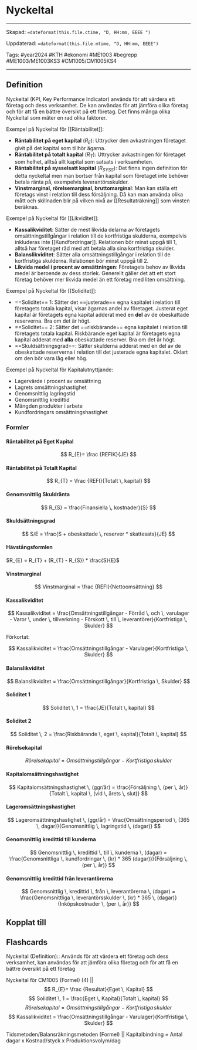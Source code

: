 # Nyckeltal

---

Skapad: `=dateformat(this.file.ctime, "D, HH:mm, EEEE ")`

Uppdaterad: `=dateformat(this.file.mtime, "D, HH:mm, EEEE")`

Tags: #year2024 #KTH #ekonomi #ME1003 #begrepp #ME1003/ME1003KS3 #CM1005/CM1005KS4

---

## Definition

Nyckeltal (KPI, Key Performance Indicator) används för att värdera ett företag och dess verksamhet. De kan användas för att jämföra olika företag och för att få en bättre översikt på ett företag. Det finns många olika Nyckeltal som mäter en rad olika faktorer.

Exempel på Nyckeltal för [[Räntabilitet]]:

- **Räntabilitet på eget kapital** ($R_{E}$): Uttrycker den avkastningen företaget givit på det kapital som tillhör ägarna.
- **Räntabilitet på totalt kapital** ($R_{T}$): Uttrycker avkastningen för företaget som helhet, alltså allt kapital som satsats i verksamheten.
- **Räntabilitet på sysselsatt kapital** ($R_{SYSS}$): Det finns ingen definition för detta nyckeltal men man bortser från kapital som företaget inte behöver betala ränta på, exempelvis leverantörsskulder.
- **Vinstmarginal, rörelsemarginal, bruttomarginal**: Man kan ställa ett företags vinst i relation till dess försäljning. Då kan man använda olika mått och skillnaden blir på vilken nivå av [[Resultaträkning]] som vinsten beräknas.

Exempel på Nyckeltal för [[Likviditet]]:

- **Kassalikviditet**: Sätter de mest likvida delarna av företagets omsättningstillgångar i relation till de kortfristiga skulderna, exempelvis inkluderas inte [[Kundfordringar]]. Relationen bör minst uppgå till 1, alltså har företaget råd med att betala alla sina kortfristiga skulder.
- **Balanslikviditet**: Sätter alla omsättningstillgångar i relation till de kortfristiga skulderna. Relationen bör minst uppgå till 2.
- **Likvida medel i procent av omsättningen**: Företagets behov av likvida medel är beroende av dess storlek. Generellt gäller det att ett stort företag behöver mer likvida medel än ett företag med liten omsättning.

Exempel på Nyckeltal för [[Soliditet]]:

- ==Soliditet== 1: Sätter det ==justerade== egna kapitalet i relation till företagets totala kapital, visar ägarnas andel av företaget. Justerat eget kapital är företagets egna kapital adderat med en **del** av de obeskattade reserverna. Bra om det är högt.
- ==Soliditet== 2: Sätter det ==riskbärande== egna kapitalet i relation till företagets totala kapital. Riskbärande eget kapital är företagets egna kapital adderat med **alla** obeskattade reserver. Bra om det är högt.
- ==Skuldsättningsgrad==: Sätter skulderna adderat med en del av de obeskattade reserverna i relation till det justerade egna kapitalet. Oklart om den bör vara låg eller hög.

Exempel på Nyckeltal för Kapitalutnyttjande:

- Lagervärde i procent av omsättning
- Lagrets omsättningshastighet
- Genomsnittlig lagringstid
- Genomsnittlig kredittid
- Mängden produkter i arbete
- Kundfordringars omsättningshastighet

### Formler

#### Räntabilitet på Eget Kapital

$$
R_{E}= \frac {REFIK}{JE}
$$

#### Räntabilitet på Totalt Kapital

$$
R_{T} = \frac {REFI}{Totalt \, kapital}
$$

#### Genomsnittlig Skuldränta

$$
R_{S} = \frac{Finansiella \, kostnader}{S}
$$

#### Skuldsättningsgrad

$$
S/E = \frac{S + obeskattade \, reserver * skattesats}{JE}
$$

#### Hävstångsformlen

$R_{E} = R_{T} + (R_{T} - R_{S}) * \frac{S}{E}$

#### Vinstmarginal

$$
Vinstmarginal = \frac {REFI}{Nettoomsättning}
$$

#### Kassalikviditet

$$
Kassalikviditet = \frac{Omsättningstillgångar - Förråd \, och \, varulager - Varor \, under \, tillverkning - Förskott \, till \, leverantörer}{Kortfristiga \, Skulder}
$$

Förkortat:

$$
Kassalikviditet = \frac{Omsättningstillgångar - Varulager}{Kortfristiga \, Skulder}
$$

#### Balanslikviditet

$$
Balanslikviditet = \frac{Omsättningstillgångar}{Kortfristiga \, Skulder}
$$

#### Soliditet 1

$$
Soliditet \, 1 = \frac{JE}{Totalt \, kapital}
$$

#### Soliditet 2

$$
Soliditet \, 2 = \frac{Riskbärande \, eget \, kapital}{Totalt \, kapital}
$$

#### Rörelsekapital

$$
Rörelsekapital = Omsättningstillgångar - Kortfristiga \, skulder
$$

#### Kapitalomsättningshastighet

$$
Kapitalomsättningshastighet \, (ggr/år) = \frac{Försäljning \, (per \, år)}{Totalt \, kapital \, (vid \, årets \, slut)}
$$

#### Lageromsättningshastighet

$$
Lageromsättningshastighet \, (ggr/år) = \frac{Omsättningsperiod \, (365 \, dagar)}{Genomsnittlig \, lagringstid \, (dagar)}
$$

#### Genomsnittlig kredittid till kunderna

$$
Genomsnittlig \, kredittid \, till \, kunderna \, (dagar) = \frac{Genomsnittliga \, kundfordringar \, (kr) * 365 (dagar))}{Försäljning \, (per \, år)}
$$

#### Genomsnittlig kredittid från leverantörerna

$$
Genomsnittlig \, kredittid \, från \, leverantörerna \, (dagar) = \frac{Genomsnittliga \, leverantörsskulder \, (kr) * 365 \, (dagar)}{Inköpskostnader \, (per \, år)}
$$

## Kopplat till

## Flashcards

Nyckeltal (Definition):: Används för att värdera ett företag och dess verksamhet, kan användas för att jämföra olika företag och för att få en bättre översikt på ett företag
<!--SR:!2024-03-16,9,270!2024-03-19,13,288-->

Nyckeltal för CM1005 (Formel) (4)
||
$$
R_{E}= \frac {Resultat}{Eget \, Kapital}
$$
$$
Soliditet \, 1 = \frac{Eget \, Kapital}{Totalt \, kapital}
$$
$$
Rörelsekapital = Omsättningstillgångar - Kortfristiga \, skulder
$$
$$
Kassalikviditet = \frac{Omsättningstillgångar - Varulager}{Kortfristiga \, Skulder}
$$
<!--SR:!2024-03-10,2,230-->

Tidsmetoden/Balansräkningsmetoden (Formel)
||
Kapitalbindning = Antal dagar x Kostnad/styck x Produktionsvolym/dag
<!--SR:!2024-03-09,1,234-->
